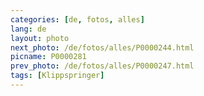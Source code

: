 ```yaml
---
categories: [de, fotos, alles]
lang: de
layout: photo
next_photo: /de/fotos/alles/P0000244.html
picname: P0000281
prev_photo: /de/fotos/alles/P0000247.html
tags: [Klippspringer]
---
```

